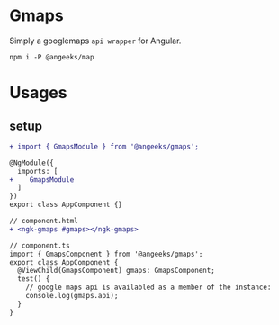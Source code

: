 # Gmaps

Simply a googlemaps `api wrapper` for Angular.

```
npm i -P @angeeks/map
```

# Usages

## setup

```diff
+ import { GmapsModule } from '@angeeks/gmaps';

@NgModule({
  imports: [
+    GmapsModule
  ]
})
export class AppComponent {}
```

```diff
// component.html
+ <ngk-gmaps #gmaps></ngk-gmaps>

// component.ts
import { GmapsComponent } from '@angeeks/gmaps';
export class AppComponent {
  @ViewChild(GmapsComponent) gmaps: GmapsComponent;
  test() {
    // google maps api is availabled as a member of the instance:
    console.log(gmaps.api);
  }
}
```
